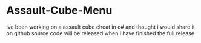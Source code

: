 # Assault-Cube-Menu
ive been working on a assault cube cheat in c# and thought i would share it on github source code will be released when i have finished the full release 
